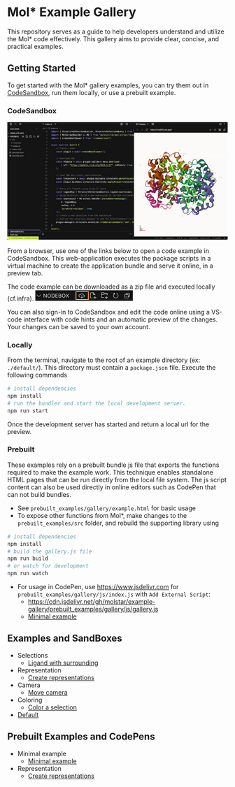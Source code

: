 Mol* Example Gallery
====================
This repository serves as a guide to help developers understand and utilize the Mol* code effectively. This gallery aims to provide clear, concise, and practical examples.

## Getting Started
To get started with the Mol* gallery examples, you can try them out in [CodeSandbox](codesandbox.io), run them locally, or use a prebuilt example. 

### CodeSandbox
![CodeSanbox!](assets/codesandbox_overview.jpg)

From a browser, use one of the links below to open a code example in CodeSandbox. This web-application executes the package scripts in a virtual machine to create the application bundle and serve it online, in a preview tab.

The code example can be downloaded as a zip file and executed locally (cf.infra).
![Download zip file!](assets/codesandbox_download.png)

You can also sign-in to CodeSandbox and edit the code online using a VS-code interface with code hints and an automatic preview of the changes. Your changes can be saved to your own account.

### Locally
From the terminal, navigate to the root of an example directory (ex: `./default/`). This directory must contain a `package.json` file. Execute the following commands
```sh
# install dependencies
npm install
# run the bundler and start the local development server.
npm run start
```
Once the development server has started and return a local url for the preview.

### Prebuilt
These examples rely on a prebuilt bundle js file that exports the functions required to make the example work. This technique enables standalone HTML pages that can
be run directly from the local file system. The js script content can also be used directly in online editors such as CodePen that can not build bundles.
- See `prebuilt_examples/gallery/example.html` for basic usage
- To expose other functions from Mol*, make changes to the `prebuilt_examples/src` folder, and rebuild the supporting library using
```sh
# install dependencies
npm install
# build the gallery.js file
npm run build
# or watch for development
npm run watch
```
- For usage in CodePen, use https://www.jsdelivr.com for `prebuilt_examples/gallery/js/index.js` with `Add External Script`:
  - https://cdn.jsdelivr.net/gh/molstar/example-gallery/prebuilt_examples/gallery/js/gallery.js
  - [Minimal example](https://codepen.io/dsehnal/pen/rNgyGZm)

## Examples and SandBoxes
- Selections
  - [Ligand with surrounding](https://codesandbox.io/p/sandbox/github/molstar/example-gallery/master/selection/select_ligand_and_surroundings)
- Representation
  - [Create representations](https://codesandbox.io/p/sandbox/github/molstar/example-gallery/master/representation/create_representations)
- Camera
  - [Move camera](https://codesandbox.io/p/sandbox/github/molstar/example-gallery/master/camera/move_camera)
- Coloring
  - [Color a selection](https://codesandbox.io/p/sandbox/github/molstar/example-gallery/master/coloring/color_a_selection)
- [Default](https://codesandbox.io/p/sandbox/github/molstar/example-gallery/master/default)

## Prebuilt Examples and CodePens
- Minimal example
  - [Minimal example](https://codepen.io/dsehnal/pen/rNgyGZm)
- Representation
  - [Create representations](https://codepen.io/papillot/pen/NWVjLWj?editors=0010)
